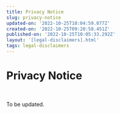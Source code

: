 ```yaml
---
title: Privacy Notice
slug: privacy-notice
updated-on: '2022-10-25T10:04:59.077Z'
created-on: '2022-10-25T09:20:58.451Z'
published-on: '2022-10-25T10:05:33.292Z'
layout: '[legal-disclaimers].html'
tags: legal-disclaimers
---
```


Privacy Notice
==============

‍

To be updated.
